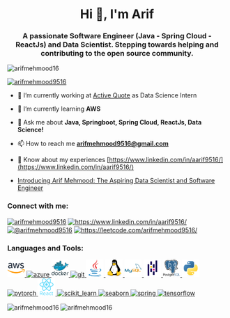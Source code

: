 <h1 align="center">Hi 👋, I'm Arif</h1>
<h3 align="center">A passionate Software Engineer (Java - Spring Cloud - ReactJs) and Data Scientist. Stepping towards helping and contributing to the open source community.</h3>

<p align="left"> <img src="https://komarev.com/ghpvc/?username=arifmehmood16&label=Profile%20views&color=0e75b6&style=flat" alt="arifmehmood16" /> </p>
<p align="left"> <a href="https://twitter.com/arifmehmood9516" target="blank"><img src="https://img.shields.io/twitter/follow/arifmehmood9516?logo=twitter&style=for-the-badge" alt="arifmehmood9516" /></a> </p>

- 🔭 I’m currently working at [Active Quote](https://www.activequote.com/) as Data Science Intern

- 🌱 I’m currently learning **AWS**

- 💬 Ask me about **Java, Springboot, Spring Cloud, ReactJs, Data Science!**

- 📫 How to reach me **arifmehmood9516@gmail.com**

- 📄 Know about my experiences [https://www.linkedin.com/in/aarif9516/](https://www.linkedin.com/in/aarif9516/)

<!-- BLOG-POST-LIST:START -->
- [Introducing Arif Mehmood: The Aspiring Data Scientist and Software Engineer](https://medium.com/@arifmehmood9516/introducing-arif-mehmood-the-aspiring-data-scientist-and-software-engineer-688476c8ea2d?source=rss-4030750749a2------2)
<!-- BLOG-POST-LIST:END -->

<h3 align="left">Connect with me:</h3>
<p align="left">
<a href="https://twitter.com/arifmehmood9516" target="blank"><img align="center" src="https://raw.githubusercontent.com/rahuldkjain/github-profile-readme-generator/master/src/images/icons/Social/twitter.svg" alt="arifmehmood9516" height="30" width="40" /></a>
<a href="https://linkedin.com/in/https://www.linkedin.com/in/aarif9516/" target="blank"><img align="center" src="https://raw.githubusercontent.com/rahuldkjain/github-profile-readme-generator/master/src/images/icons/Social/linked-in-alt.svg" alt="https://www.linkedin.com/in/aarif9516/" height="30" width="40" /></a>
<a href="https://medium.com/@arifmehmood9516" target="blank"><img align="center" src="https://raw.githubusercontent.com/rahuldkjain/github-profile-readme-generator/master/src/images/icons/Social/medium.svg" alt="@arifmehmood9516" height="30" width="40" /></a>
<a href="https://www.leetcode.com/https://leetcode.com/arifmehmood9516/" target="blank"><img align="center" src="https://raw.githubusercontent.com/rahuldkjain/github-profile-readme-generator/master/src/images/icons/Social/leet-code.svg" alt="https://leetcode.com/arifmehmood9516/" height="30" width="40" /></a>
</p>

<h3 align="left">Languages and Tools:</h3>
<p align="left"> <a href="https://aws.amazon.com" target="_blank" rel="noreferrer"> <img src="https://raw.githubusercontent.com/devicons/devicon/master/icons/amazonwebservices/amazonwebservices-original-wordmark.svg" alt="aws" width="40" height="40"/> </a> <a href="https://azure.microsoft.com/en-in/" target="_blank" rel="noreferrer"> <img src="https://www.vectorlogo.zone/logos/microsoft_azure/microsoft_azure-icon.svg" alt="azure" width="40" height="40"/> </a> <a href="https://www.docker.com/" target="_blank" rel="noreferrer"> <img src="https://raw.githubusercontent.com/devicons/devicon/master/icons/docker/docker-original-wordmark.svg" alt="docker" width="40" height="40"/> </a> <a href="https://git-scm.com/" target="_blank" rel="noreferrer"> <img src="https://www.vectorlogo.zone/logos/git-scm/git-scm-icon.svg" alt="git" width="40" height="40"/> </a> <a href="https://www.java.com" target="_blank" rel="noreferrer"> <img src="https://raw.githubusercontent.com/devicons/devicon/master/icons/java/java-original.svg" alt="java" width="40" height="40"/> </a> <a href="https://www.linux.org/" target="_blank" rel="noreferrer"> <img src="https://raw.githubusercontent.com/devicons/devicon/master/icons/linux/linux-original.svg" alt="linux" width="40" height="40"/> </a> <a href="https://www.mysql.com/" target="_blank" rel="noreferrer"> <img src="https://raw.githubusercontent.com/devicons/devicon/master/icons/mysql/mysql-original-wordmark.svg" alt="mysql" width="40" height="40"/> </a> <a href="https://pandas.pydata.org/" target="_blank" rel="noreferrer"> <img src="https://raw.githubusercontent.com/devicons/devicon/2ae2a900d2f041da66e950e4d48052658d850630/icons/pandas/pandas-original.svg" alt="pandas" width="40" height="40"/> </a> <a href="https://www.postgresql.org" target="_blank" rel="noreferrer"> <img src="https://raw.githubusercontent.com/devicons/devicon/master/icons/postgresql/postgresql-original-wordmark.svg" alt="postgresql" width="40" height="40"/> </a> <a href="https://www.python.org" target="_blank" rel="noreferrer"> <img src="https://raw.githubusercontent.com/devicons/devicon/master/icons/python/python-original.svg" alt="python" width="40" height="40"/> </a> <a href="https://pytorch.org/" target="_blank" rel="noreferrer"> <img src="https://www.vectorlogo.zone/logos/pytorch/pytorch-icon.svg" alt="pytorch" width="40" height="40"/> </a> <a href="https://reactjs.org/" target="_blank" rel="noreferrer"> <img src="https://raw.githubusercontent.com/devicons/devicon/master/icons/react/react-original-wordmark.svg" alt="react" width="40" height="40"/> </a> <a href="https://scikit-learn.org/" target="_blank" rel="noreferrer"> <img src="https://upload.wikimedia.org/wikipedia/commons/0/05/Scikit_learn_logo_small.svg" alt="scikit_learn" width="40" height="40"/> </a> <a href="https://seaborn.pydata.org/" target="_blank" rel="noreferrer"> <img src="https://seaborn.pydata.org/_images/logo-mark-lightbg.svg" alt="seaborn" width="40" height="40"/> </a> <a href="https://spring.io/" target="_blank" rel="noreferrer"> <img src="https://www.vectorlogo.zone/logos/springio/springio-icon.svg" alt="spring" width="40" height="40"/> </a> <a href="https://www.tensorflow.org" target="_blank" rel="noreferrer"> <img src="https://www.vectorlogo.zone/logos/tensorflow/tensorflow-icon.svg" alt="tensorflow" width="40" height="40"/> </a> </p>

<p><img align="center" src="https://github-readme-stats.vercel.app/api/top-langs?username=arifmehmood16&show_icons=true&locale=en&layout=compact" alt="arifmehmood16" />  <img align="center" src="https://github-readme-streak-stats.herokuapp.com/?user=arifmehmood16&" alt="arifmehmood16" /></p>
